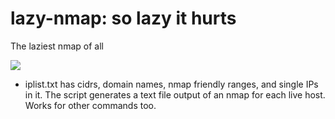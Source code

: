 # lazy-nmap: so lazy it hurts
The laziest nmap of all


<img src="https://i.imgur.com/HozlLsh.png">


- iplist.txt has cidrs, domain names, nmap friendly ranges, and single IPs in it. The script generates a text file output of an nmap for each live host. Works for other commands too.
